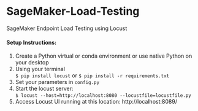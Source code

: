 # SageMaker-Load-Testing
SageMaker Endpoint Load Testing using Locust

#### Setup Instructions:

1. Create a Python virtual or conda environment or use native Python on your desktop  
2. Using your terminal   
    `$ pip install locust` or `$ pip install -r requirements.txt`
3. Set your parameters in `config.py`  
4. Start the locust server:  
    `$ locust --host=http://localhost:8080 --locustfile=locustfile.py`
5. Access Locust UI running at this location: http://localhost:8089/
